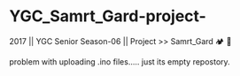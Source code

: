 # YGC_Samrt_Gard-project-
2017 || YGC Senior Season-06 || Project >> Samrt_Gard 🏕 💪


problem with uploading .ino files.....
just its empty repostory.
